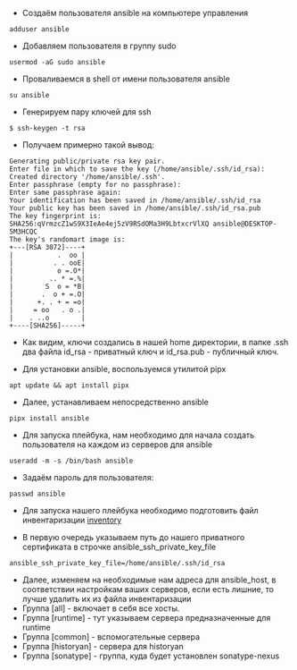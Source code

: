 *   Создаём пользователя ansible на компьютере управления

```
adduser ansible
```
*   Добавляем пользователя в группу sudo

```
usermod -aG sudo ansible
```

*   Проваливаемся в shell от имени пользователя ansible

```
su ansible
```

*   Генерируем пару ключей для ssh

```
$ ssh-keygen -t rsa
```

*   Получаем примерно такой вывод:
```
Generating public/private rsa key pair.
Enter file in which to save the key (/home/ansible/.ssh/id_rsa):
Created directory '/home/ansible/.ssh'.
Enter passphrase (empty for no passphrase):
Enter same passphrase again:
Your identification has been saved in /home/ansible/.ssh/id_rsa
Your public key has been saved in /home/ansible/.ssh/id_rsa.pub
The key fingerprint is:
SHA256:qVrmzcZ1wS9X3IeAe4ej5zV9RSdOMa3H9LbtxcrVlXQ ansible@DESKTOP-5M3HCQC
The key's randomart image is:
+---[RSA 3072]----+
|           .  oo |
|          . . ooE|
|           o =.O*|
|         .. * =.%|
|        S  o = *B|
|       .  o + =.O|
|      +. . + = =o|
|     = oo   . o .|
|    . ..o        |
+----[SHA256]-----+
```

*   Как видим, ключи создались в нашей home директории, в папке .ssh два файла id_rsa - приватный ключ и id_rsa.pub - публичный ключ.


*   Для установки ansible, воспользуемся утилитой pipx
```
apt update && apt install pipx
```
*   Далее, устанавливаем непосредственно ansible
```
pipx install ansible
```

*   Для запуска плейбука, нам необходимо для начала создать пользователя на каждом из серверов для ansible

```
useradd -m -s /bin/bash ansible
```

*   Задаём пароль для пользователя:

```
passwd ansible
````

*   Для запуска нашего плейбука необходимо подготовить файл инвентаризации [inventory](inventory)

*   В первую очередь указываем путь до нашего приватного сертификата в строчке ansible_ssh_private_key_file

```
ansible_ssh_private_key_file=/home/ansible/.ssh/id_rsa
```

*   Далее, изменяем на необходимые нам адреса для ansible_host, в соответствии настройкам ваших серверов, если есть лишние, то лучше удалить их из файла инвентаризации
*   Группа [all] - включает в себя все хосты.
*   Группа [runtime] - тут указываем сервера предназначенные для runtime
*   Группа [common]  - вспомогательные сервера
*   Группа [historyan] - сервера для historyan
*   Группа [sonatype] - группа, куда будет установлен sonatype-nexus